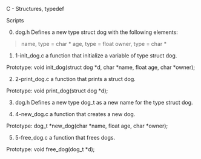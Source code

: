 C - Structures, typedef 

Scripts

0. dog.h
Defines a new type struct dog with the following elements:
> name, type = char *
> age, type = float
> owner, type = char *

1. 1-init_dog.c
a function that initialize a variable of type struct dog.

Prototype: void init_dog(struct dog *d, char *name, float age, char *owner);

2. 2-print_dog.c
a function that prints a struct dog.

Prototype: void print_dog(struct dog *d);

3. dog.h
Defines a new type dog_t as a new name for the type struct dog.

4. 4-new_dog.c
a function that creates a new dog.

Prototype: dog_t *new_dog(char *name, float age, char *owner);

5. 5-free_dog.c
a function that frees dogs.

Prototype: void free_dog(dog_t *d);
